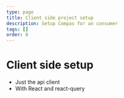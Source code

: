 ```yaml
---
type: page
title: Client side project setup
description: Setup Compas for an consumer
tags: []
order: 8
---
```


# Client side setup

- Just the api client
- With React and react-query
